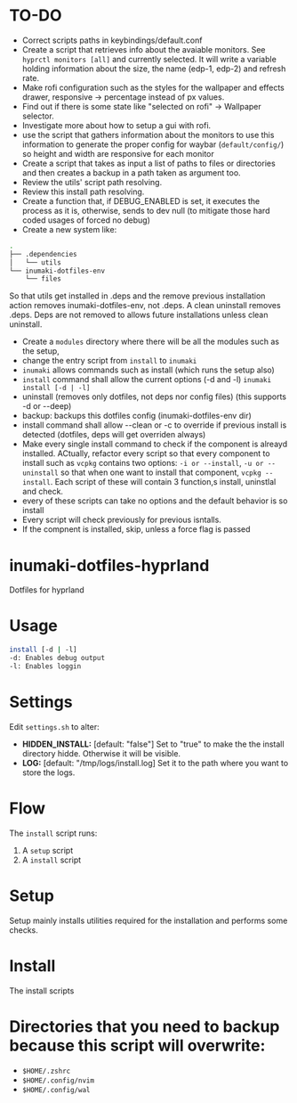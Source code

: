 

# TO-DO
- Correct scripts paths in keybindings/default.conf
- Create a script that retrieves info about the avaiable monitors. See `hyprctl monitors [all]` and currently selected. It will write a variable holding information about the size, the name (edp-1, edp-2) and refresh rate. 
- Make rofi configuration such as the styles for the wallpaper and effects drawer, responsive -> percentage instead of px values.
- Find out if there is some state like "selected on rofi" -> Wallpaper selector.
- Investigate more about how to setup a gui with rofi.
- use the script that gathers information about the monitors to use this information to generate the proper config for waybar (`default/config/`) so height and width are responsive for each monitor
- Create a script that takes as input a list of paths to files or directories and then creates a backup in a path taken as argument too.
- Review the utils' script path resolving.
- Review this install path resolving.
- Create a function that, if DEBUG_ENABLED is set, it executes the process as it is, otherwise, sends to dev null (to mitigate those hard coded usages of forced no debug)
- Create a new system like:
```bash
.
├── .dependencies
│   └── utils
└── inumaki-dotfiles-env
    └── files
```
So that utils get installed in .deps and the remove previous installation action removes inumaki-dotfiles-env, not .deps.
A clean uninstall removes .deps. 
Deps are not removed to allows future installations unless clean uninstall.
- Create a `modules` directory where there will be all the modules such as the setup, 
- change the entry script from `install` to `inumaki`
- `inumaki` allows commands such as install (which runs the setup also)
- `install` command shall allow the current options (-d and -l) `inumaki install [-d | -l]`
- uninstall (removes only dotfiles, not deps nor config files) (this supports -d or --deep)
- backup: backups this dotfiles config (inumaki-dotfiles-env dir)
- install command shall allow --clean or -c to override if previous install is detected (dotfiles, deps will get overriden always)
- Make every single install command to check if the component is alreayd installed. ACtually, refactor every script so that every component to install such as `vcpkg` contains two options: `-i or --install`, `-u or --uninstall` so that when one want to install that component, `vcpkg --install`. Each script of these will contain 3 function,s install, uninstlal and check. 
- every of these scripts can take no options and the default behavior is so install
- Every script will check previously for previous isntalls. 
- If the compnent is installed, skip, unless a force flag is passed



# inumaki-dotfiles-hyprland
Dotfiles for hyprland

# Usage
```bash
install [-d | -l]
-d: Enables debug output
-l: Enables loggin
```
# Settings

Edit `settings.sh` to alter:
- **HIDDEN_INSTALL:** [default: "false"] Set to "true" to make the the install directory hidde. Otherwise it will be visible.
- **LOG:** [default: "/tmp/logs/install.log] Set it to the path where you want to store the logs.

# Flow
The `install` script runs:
1. A `setup` script
2. A `install` script 

# Setup
Setup mainly installs utilities required for the installation and performs some checks.

# Install
The install scripts 

# Directories that you need to backup because this script will overwrite:
- `$HOME/.zshrc`
- `$HOME/.config/nvim`
- `$HOME/.config/wal`

